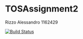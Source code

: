 # TOSAssignment2

Rizzo Alessandro 1162429

[![Build Status](https://travis-ci.org/AlexRizzus/Assignment2.svg?branch=master)](https://travis-ci.org/AlexRizzus/Assignment2)
